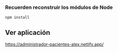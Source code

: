 
### Recuerden reconstruir los módulos de Node

```
npm install
```

## Ver aplicación
https://administrador-pacientes-alex.netlify.app/

